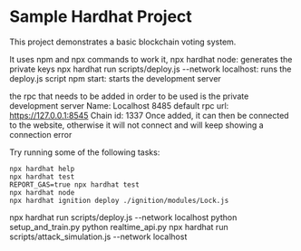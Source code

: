 # Sample Hardhat Project

This project demonstrates a basic blockchain voting system.

It uses npm and npx commands to work it,
npx hardhat node: generates the private keys
npx hardhat run scripts/deploy.js --network localhost: runs the deploy.js script
npm start: starts the development server

the rpc that needs to be added in order to be used is the private development server
Name: Localhost 8485
default rpc url: https://127.0.0.1:8545
Chain id: 1337
Once added, it can then be connected to the website, otherwise it will not connect and will keep showing a connection error

Try running some of the following tasks:

```shell
npx hardhat help
npx hardhat test
REPORT_GAS=true npx hardhat test
npx hardhat node
npx hardhat ignition deploy ./ignition/modules/Lock.js
```
npx hardhat run scripts/deploy.js --network localhost 
python setup_and_train.py
python realtime_api.py
npx hardhat run scripts/attack_simulation.js --network localhost
                   
                     